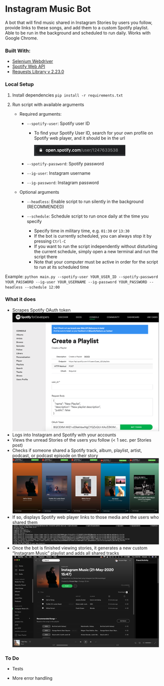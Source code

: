 # Instagram Music Bot
A bot that will find music shared in Instagram Stories by users you follow, provide links to these songs, and add them to a custom Spotify playlist. Able to be run in the background and scheduled to run daily. Works with Google Chrome.

### Built With:
* [Selenium Webdriver]
* [Spotify Web API]
* [Requests Library v 2.23.0]

### Local Setup
1) Install dependencies
`pip install -r requirements.txt`

2) Run script with available arguments

   * Required arguments:
      * `--spotify-user`: Spotify user ID
         * To find your Spotify User ID, search for your own profile on Spotify web player, and it should be in the url

            ![alt text](images/spotify_userid.png)
           
      * `--spotify-password`: Spotify password
      
      * `--ig-user`: Instagram username
      
      * `--ig-password`: Instagram password
   * Optional arguments
      * `--headless`: Enable script to run silently in the background (RECOMMENDED)
      
      * `--schedule`: Schedule script to run once daily at the time you specify
         * Specify time in military time, e.g. `01:30` or `13:30`
         * If the bot is currently scheduled, you can always stop it by pressing `Ctrl-C`
         * If you want to run the script independently without disturbing the current schedule, simply open a new terminal and run the script there
         * Note that your computer must be active in order for the script to run at its scheduled time

Example: `python main.py --spotify-user YOUR_USER_ID --spotify-password YOUR_PASSWORD --ig-user YOUR_USERNAME --ig-password YOUR_PASSWORD --headless --schedule 12:00`

### What it does
* Scrapes Spotify OAuth token
   ![alt text](images/spotify_token_example.png)
* Logs into Instagram and Spotify with your accounts
* Views the unread Stories of the users you follow (< 1 sec. per Stories post)
* Checks if someone shared a Spotify track, album, playlist, artist, podcast, or podcast episode on their story
   ![alt text](images/shared_music.png)
* If so, displays Spotify web player links to those media and the users who shared them
   ![alt text](images/bot_output.png)
* Once the bot is finished viewing stories, it generates a new custom “Instagram Music” playlist and adds all shared tracks 
   ![alt text](images/new_playlist.png)

### To Do
* Tests
* More error handling

  [Selenium Webdriver]: <https://www.selenium.dev/documentation/en/webdriver/>
  [Spotify Web API]: <https://developer.spotify.com/documentation/web-api/>
  [Requests Library v 2.23.0]: <https://requests.readthedocs.io/en/master/>
